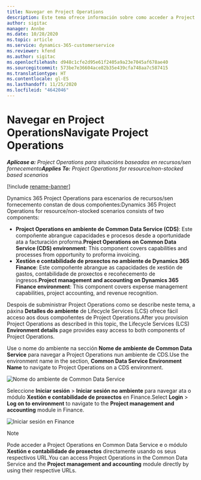 ```yaml
---
title: Navegar en Project Operations
description: Este tema ofrece información sobre como acceder a Project Operations desde Lifecycle Services.
author: sigitac
manager: Annbe
ms.date: 10/28/2020
ms.topic: article
ms.service: dynamics-365-customerservice
ms.reviewer: kfend
ms.author: sigitac
ms.openlocfilehash: d948c1cfe2d95e61f2405a9a23e7045af678ae40
ms.sourcegitcommit: 573be7e36604ace82b35e439cfa748aa7c587415
ms.translationtype: HT
ms.contentlocale: gl-ES
ms.lasthandoff: 11/25/2020
ms.locfileid: "4642046"
---
```

# <a name="navigate-project-operations"></a><span data-ttu-id="ce546-103">Navegar en Project Operations</span><span class="sxs-lookup"><span data-stu-id="ce546-103">Navigate Project Operations</span></span>

<span data-ttu-id="ce546-104">_**Aplícase a:** Project Operations para situacións baseadas en recursos/sen fornecemento_</span><span class="sxs-lookup"><span data-stu-id="ce546-104">_**Applies To:** Project Operations for resource/non-stocked based scenarios_</span></span>

[!include [rename-banner](~/includes/cc-data-platform-banner.md)]

<span data-ttu-id="ce546-105">Dynamics 365 Project Operations para escenarios de recursos/sen fornecemento constan de dous compoñentes:</span><span class="sxs-lookup"><span data-stu-id="ce546-105">Dynamics 365 Project Operations for resource/non-stocked scenarios consists of two components:</span></span> 

 - <span data-ttu-id="ce546-106">**Project Operations en ambiente de Common Data Service (CDS)**: Este compoñente abrangue capacidades e procesos desde a oportunidade ata a facturación proforma.</span><span class="sxs-lookup"><span data-stu-id="ce546-106">**Project Operations on Common Data Service (CDS) environment**: This component covers capabilities and processes from opportunity to proforma invoicing.</span></span> 
 - <span data-ttu-id="ce546-107">**Xestión e contabilidade de proxectos no ambiente de Dynamics 365 Finance**: Este compoñente abrangue as capacidades de xestión de gastos, contabilidade de proxectos e recoñecemento de ingresos.</span><span class="sxs-lookup"><span data-stu-id="ce546-107">**Project management and accounting on Dynamics 365 Finance environment**: This component covers expense management capabilities, project accounting, and revenue recognition.</span></span> 

<span data-ttu-id="ce546-108">Despois de subministrar Project Operations como se describe neste tema, a páxina **Detalles do ambiente** de Lifecycle Services (LCS) ofrece fácil acceso aos dous compoñentes de Project Operations.</span><span class="sxs-lookup"><span data-stu-id="ce546-108">After you provision Project Operations as described in this topic, the Lifecycle Services (LCS) **Environment details** page provides easy access to both components of Project Operations.</span></span>  

<span data-ttu-id="ce546-109">Use o nome do ambiente na sección **Nome de ambiente de Common Data Service** para navegar a Project Operations nun ambiente de CDS.</span><span class="sxs-lookup"><span data-stu-id="ce546-109">Use the environment name in the section, **Common Data Service Environment Name** to navigate to Project Operations on a CDS environment.</span></span> 

  ![Nome do ambiente de Common Data Service](./media/environment-name.PNG)

<span data-ttu-id="ce546-111">Seleccione **Iniciar sesión** > **Iniciar sesión no ambiente** para navegar ata o módulo **Xestión e contabilidade de proxectos** en Finance.</span><span class="sxs-lookup"><span data-stu-id="ce546-111">Select **Login** > **Log on to environment** to navigate to the **Project management and accounting** module in Finance.</span></span>  

   ![Iniciar sesión en Finance](./media/environment-login.PNG)

> [!NOTE]
> <span data-ttu-id="ce546-113">Pode acceder a Project Operations en Common Data Service e o módulo **Xestión e contabilidade de proxectos** directamente usando os seus respectivos URL.</span><span class="sxs-lookup"><span data-stu-id="ce546-113">You can access Project Operations in the Common Data Service and the **Project management and accounting** module directly by using their respective URLs.</span></span> 
